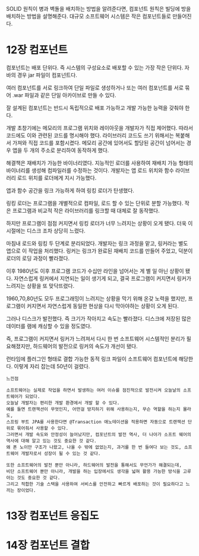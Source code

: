 SOLID 원칙이 병과 벽돌을 배치하는 방법을 알려준다면,
컴포넌트 원칙은 빌딩에 방을 배치하는 방법을 설명해준다.
대규모 소프트웨어 시스템은 작은 컴포넌트들로 만들어진다.

# 12장 컴포넌트
컴포넌트는 배포 단위다.
즉 시스템의 구성요소로 배포할 수 있는 가장 작은 단위다.
자바의 경우 jar 파일이 컴포넌트다.

여러 컴포넌트를 서로 링크하여 단일 파일로 생성하거나 
또는 여러 컴포넌트를 서로 묶어 .war 파일과 같은 단일 아카이브로 만들 수 있다.

잘 설계된 컴포넌트는 반드시 독립적으로 배포 가능하고 개발 가능한 능력을 갖춰야 한다.

개발 초창기에는 메모리의 프로그램 위치와 레이아웃을 개발자가 직접 제어했다.
따라서 코드에도 이와 관련된 코드를 명시해야 했다.
라이브러리 코드도 쓰기 위해서는 복붙해서 가져와 직접 코드를 포함시켰다.
메모리 공간에 있어서도 할당된 공간이 넘어서는 경우 앱을 두 개의 주소로 분리하여 동작하게 했다.

해결책은 재배치가 가능한 바이너리였다.
지능적인 로더를 사용하여 재배치 가능 형태의 바이너리를 생성해 컴파일러를 수정하는 것이다.
개발자는 앱 로드 위치와 함수 라이브러리 로드 위치를 로더에게 지시 가능했다.

앱과 함수 공간을 링크 가능하게 하여 링킹 로더가 탄생했다.

링킹 로더는 프로그램을 개별적으로 컴파일, 로드 할 수 있는 단위로 분할 가능했다.
작은 프로그램과 비교적 작은 라이브러리를 링크할 때 대체로 잘 동작했다.

하지만 프로그램이 점점 커지면서 링킹 로더가 너무 느려지는 상황이 오게 됐다.
더욱 이 시절에는 디스크 조차 상당히 느렸다.

마침내 로드와 링킹 두 단계로 분리되었다.
개발자는 링크 과정을 맡고, 링커라는 별도 앱으로 이 작업을 처리했다.
링커는 링크가 완료된 재배치 코드를 만들어 주었고, 덕분이 로더의 로딩 과정이 빨라졌다.

이후 1980년도 이후 프로그램 코드가 수십만 라인을 넘어서는 게 별 일 아닌 상황이 됐다.
자연스럽게 링커에서 지연되는 일이 생기게 되고, 결국 프로그램이 커지면서 링커가 느려지는 상황을 또 맞닥뜨렸다.

1960,70,80년도 모두 프로그래밍이 느려지는 상황을 막기 위해 온갖 노력을 했지만, 
프로그램이 커지면서 자연스럽게 동일한 현상을 다시 막아야하는 상황이 오게 된다.

그러나 디스크가 발전했다. 즉 크기가 작아지고 속도는 빨라졌다.
디스크에 저장된 많은 데이터를 램에 캐싱할 수 있을 정도였다.

즉, 프로그램이 커지면서 링커가 느려져서 다시 한 번 소프트웨어 시스템적인 분리가 필요해졌지만,
하드웨어의 발전으로 링커의 속도가 개선이 됐다.

런타임에 플러그인 형태로 결합 가능한 동적 링크 파일이 소프트웨어 컴포넌트에 해당한다.
이렇게 자리 잡는데 50년이 걸렸다. 


```text
느낀점 

소프트웨어는 실제로 작업을 하면서 발생하는 여러 이슈를 점진적으로 발전시켜 오늘날의 소프트웨어가 되었다.
오늘날 개발자는 편리한 개발 환경에서 개발 할 수 있다.
예를 들면 트랜잭션이 무엇인지, 어떤걸 방지하기 위해 사용하는지, 무슨 역할을 하는지 몰라도,
스프링 부트 JPA를 사용한다면 @Transaction 애노테이션을 적용하면 자동으로 트랜잭션 단위로 묶어줘서 사용할 수 있다.
그러면서 개발 속도와 안정성이 늘어났지만, 컴포넌트의 발전 역사, 더 나아가 소프트 웨어의 역사에 대해 알고 있는 것도 중요한 것 같다.
왜 폰 노이만 구조가 나왔고, 나올 수 밖에 없었는지, 과거를 한 번 들여다 보는 것도, 소프트웨어 개발자로서 성장이 될 수 있는 것 같다.
 
또한 소프트웨어의 발전 뿐만 아니라, 하드웨어의 발전을 통해서도 무언가가 해결되는데,
비단 소프트웨어 뿐만 아니라, 개발을 하는 입장에서도 생각을 넓혀 활용 가능한 방식을 고루 아는 것도 중요한 것 같다.
그리고 적합한 기술 스택을 사용하여 서비스를 안전하고 빠르게 배포하는 것이 필요하다고 느끼는 장이었다.
```

# 13장 컴포넌트 응집도

# 14장 컴포넌트 결합

